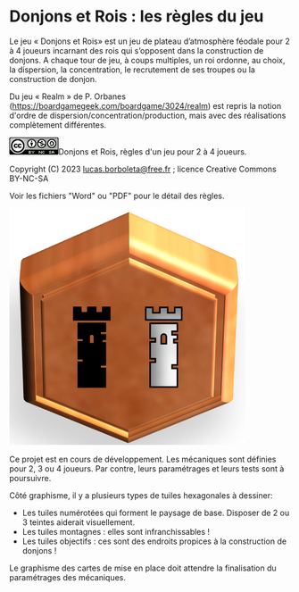 # Donjons et Rois : les règles du jeu
Le jeu « Donjons et Rois» est un jeu de plateau d’atmosphère féodale pour 2 à 4 joueurs incarnant des rois qui s’opposent dans la construction de donjons. A chaque tour de jeu, à coups multiples, un roi ordonne, au choix, la dispersion, la concentration,  le recrutement de ses troupes ou la construction de donjon.

Du jeu « Realm » de P. Orbanes (https://boardgamegeek.com/boardgame/3024/realm) est repris la notion d'ordre de dispersion/concentration/production, mais avec des réalisations complètement différentes.

![](./pictures/CC-BY-NC-SA.png)Donjons et Rois, règles d'un jeu pour 2 à 4 joueurs.

Copyright (C) 2023 [lucas.borboleta@free.fr](mailto:lucas.borboleta@free.fr) ; licence Creative Commons BY-NC-SA

Voir les fichiers "Word" ou "PDF" pour le détail des règles. 

![](./pictures/logo.png)

Ce projet est en cours de développement. Les mécaniques sont définies pour 2, 3 ou 4 joueurs. Par contre, leurs paramétrages et leurs tests sont à poursuivre.

Côté graphisme, il y a plusieurs types de tuiles hexagonales à dessiner:

- Les tuiles numérotées qui forment le paysage de base. Disposer de 2 ou 3 teintes aiderait visuellement.
- Les tuiles montagnes : elles sont infranchissables !
- Les tuiles objectifs : ces sont des endroits propices à la construction de donjons !

Le graphisme des cartes de mise en place doit attendre la finalisation du paramétrages des mécaniques.
